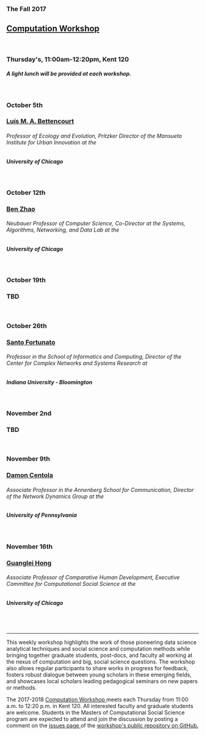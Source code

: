 




<br>

<h3 class=pfblock-header> The Fall 2017 </h3>
<h2 class=pfblock-header4> <a href="https://macss.uchicago.edu/content/computation-workshop"> Computation Workshop </a> </h2>
<br>
<h3 class=pfblock-header3> Thursday's, 11:00am-12:20pm, Kent 120 </h3>
<h5 class=pfblock-header3>A light lunch will be provided at each workshop.</h5>
<br>


<h3 class=pfblock-header4> October 5th </h3>
<h3 class=pfblock-header4> <a href="https://www.santafe.edu/people/profile/luis-bettencourt"> Luís M. A. Bettencourt </a> </h3>
<h6 class=pfblock-header4>Professor of Ecology and Evolution, Pritzker Director of the Mansueto Institute for Urban Innovation at the</h6>
<h5 class=pfblock-header4>University of Chicago</h5>
<br>


<h3 class=pfblock-header4> October 12th </h3>
<h3 class=pfblock-header4><a href="http://people.cs.uchicago.edu/~ravenben/"> Ben Zhao </a> </h3>
<h6 class=pfblock-header4>Neubauer Professor of Computer Science, Co-Director at the Systems, Algorithms, Networking, and Data Lab at the</h6>
<h5 class=pfblock-header4>University of Chicago</h5>
<br>


<h3 class=pfblock-header4> October 19th </h3>
<h3 class=pfblock-header4> TBD </h3>
<br>


<h3 class=pfblock-header4> October 26th </h3>
<h3 class=pfblock-header4><a href="http://cnets.indiana.edu/people/santo-fortunato/"> Santo Fortunato </a> </h3>
<h6 class=pfblock-header4>Professor in the School of Informatics and Computing, Director of the Center for Complex Networks and Systems Research at</h6>
<h5 class=pfblock-header4>Indiana University - Bloomington</h5>
<br>


<h3 class=pfblock-header4> November 2nd </h3>
<h3 class=pfblock-header4>TBD </h3>
<br>


<h3 class=pfblock-header4>November 9th </h3>
<h3 class=pfblock-header4><a href="https://www.asc.upenn.edu/people/faculty/damon-centola-phd"> Damon Centola </a> </h3>
<h6 class=pfblock-header4>Associate Professor in the Annenberg School for Communication, Director of the Network Dynamics Group at the</h6>
<h5 class=pfblock-header4>University of Pennsylvania</h5>
<br>


<h3 class=pfblock-header4>November 16th </h3>
<h3 class=pfblock-header4><a href="https://humdev.uchicago.edu/directory/guanglei-hong"> Guanglei Hong </a> </h3>
<h6 class=pfblock-header4>Associate Professor of Comparative Human Development, Executive Committee for Computational Social Science at the</h6>
<h5 class=pfblock-header4>University of Chicago</h5>
<br>


<br>

---

<p class=footertext2> This weekly workshop highlights the work of those pioneering data science analytical techniques and social science and computation methods while bringing together graduate students, post-docs, and faculty all working at the nexus of computation and big, social science questions. The workshop also allows regular participants to share works in progress for feedback, fosters robust dialogue between young scholars in these emerging fields, and showcases local scholars leading pedagogical seminars on new papers or methods. </p>

<p class=footertext2> The 2017-2018 <a href="https://macss.uchicago.edu/content/computation-workshop"> Computation Workshop </a> meets each Thursday from 11:00 a.m. to 12:20 p.m. in Kent 120. All interested faculty and graduate students are welcome. Students in the Masters of Computational Social Science program are expected to attend and join the discussion by posting a comment on the <a href="https://github.com/uchicago-computation-workshop/README"> issues page </a> of the <a href="https://github.com/uchicago-computation-workshop"> workshop's public repository on GitHub.</a></p>
